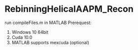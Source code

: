 # RebinningHelicalAAPM_Recon

run compileFiles.m in MATLAB
Prerequest: 
1. Windows 10 64bit
2. Cuda 10.0
3. MATLAB supports mexcuda (optional)
